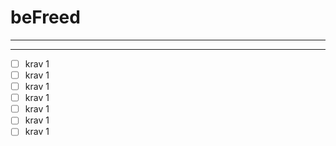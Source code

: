 # beFreed
---



---
-[ ] krav 1
-[ ] krav 1
-[ ] krav 1
-[ ] krav 1
-[ ] krav 1
-[ ] krav 1
-[ ] krav 1
